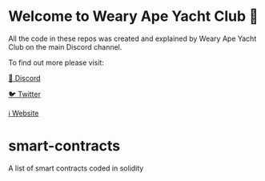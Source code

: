 # Welcome to Weary Ape Yacht Club 👄

All the code in these repos was created and explained by Weary Ape Yacht Club on the main Discord channel.

To find out more please visit:

[👄 Discord](https://discord.gg/wearyapeyc)

[🐦 Twitter](https://twitter.com/wearyapeyc)

[ℹ️ Website](https://wearyapeyachtclub.com)


# smart-contracts
A list of smart contracts coded in solidity 
